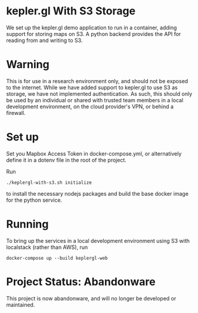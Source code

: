 # kepler.gl With S3 Storage

We set up the kepler.gl demo application to run in a container, adding support 
for storing maps on S3.  A python backend provides the API for reading from and 
writing to S3. 

# Warning

This is for use in a research environment only, and should not be exposed to the internet. 
While we have added support to kepler.gl to use S3 as storage, we have not implemented 
authentication.  As such, this should only be used by an individual or shared with 
trusted team members in a local development environment, on the cloud provider's VPN, 
or behind a firewall.  

# Set up

Set you Mapbox Access Token in docker-compose.yml, or alternatively define it in a 
dotenv file in the root of the project. 

Run 
```
./keplergl-with-s3.sh initialize
```
to install the necessary nodejs packages and 
build the base docker image for the python 
service. 

# Running 

To bring up the services in a local development environment using S3 with localstack 
(rather than AWS), run
```
docker-compose up --build keplergl-web
```

# Project Status: Abandonware

This project is now abandonware, and will no longer be developed or maintained. 
